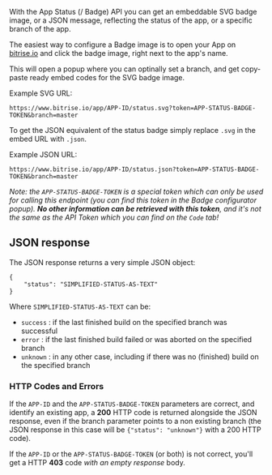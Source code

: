 <p>With the App Status (/ Badge) API you can get an embeddable SVG badge image,
or a JSON message, reflecting the status of the app, or a specific branch of the app.</p>
<p>The easiest way to configure a Badge image is to open your App on <a href="https://www.bitrise.io">bitrise.io</a>
and click the badge image, right next to the app's name.</p>
<p>This will open a popup where you can optinally set a branch, and get copy-paste ready embed
codes for the SVG badge image.</p>
<p>Example SVG URL:</p>
<pre><code>https://www.bitrise.io/app/APP-ID/status.svg?token=APP-STATUS-BADGE-TOKEN&amp;branch=master
</code></pre>
<p>To get the JSON equivalent of the status badge simply replace <code>.svg</code> in the embed
URL with <code>.json</code>.</p>
<p>Example JSON URL:</p>
<pre><code>https://www.bitrise.io/app/APP-ID/status.json?token=APP-STATUS-BADGE-TOKEN&amp;branch=master
</code></pre>
<p><em>Note: the <code>APP-STATUS-BADGE-TOKEN</code> is a special token which can only be used
for calling this endpoint (you can find this token in the Badge configurator popup).
<strong>No other information can be retrieved with this token</strong>,
and it's not the same as the API Token which you can find on the <code>Code</code> tab!</em></p>
<h2>JSON response</h2>
<p>The JSON response returns a very simple JSON object:</p>
<pre><code>{
    &quot;status&quot;: &quot;SIMPLIFIED-STATUS-AS-TEXT&quot;
}
</code></pre>
<p>Where <code>SIMPLIFIED-STATUS-AS-TEXT</code> can be:</p>
<ul>
<li><code>success</code> : if the last finished build on the specified branch was successful</li>
<li><code>error</code> : if the last finished build failed or was aborted on the specified branch</li>
<li><code>unknown</code> : in any other case, including if there was no (finished) build on the specified branch</li>
</ul>
<h3>HTTP Codes and Errors</h3>
<p>If the <code>APP-ID</code> and the <code>APP-STATUS-BADGE-TOKEN</code> parameters are correct,
and identify an existing app, a <strong>200</strong> HTTP code is returned alongside the JSON response,
even if the branch parameter points to a non existing branch (the JSON
response in this case will be <code>{&quot;status&quot;: &quot;unknown&quot;}</code> with a 200 HTTP code).</p>
<p>If the <code>APP-ID</code> or the <code>APP-STATUS-BADGE-TOKEN</code> (or both) is not correct,
you'll get a HTTP <strong>403</strong> code <em>with an empty response</em> body.</p>
